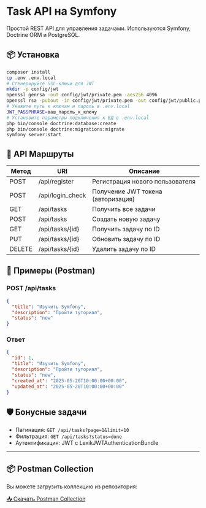 # Task API на Symfony

Простой REST API для управления задачами. Используются Symfony, Doctrine ORM и PostgreSQL.

## 📦 Установка

```bash
composer install
cp .env .env.local
# Сгенерируйте SSL-ключи для JWT
mkdir -p config/jwt
openssl genrsa -out config/jwt/private.pem -aes256 4096
openssl rsa -pubout -in config/jwt/private.pem -out config/jwt/public.pem
# Укажите путь к ключам и пароль в .env.local
JWT_PASSPHRASE=ваш_пароль_к_ключу
# Установите параметры подключения к БД в .env.local
php bin/console doctrine:database:create
php bin/console doctrine:migrations:migrate
symfony server:start
```

## 🔧 API Маршруты

| Метод | URI              | Описание                    |
|-------|------------------|-----------------------------|
| POST  | /api/register    | Регистрация нового пользователя |
| POST  | /api/login_check | Получение JWT токена (авторизация) |
| GET   | /api/tasks       | Получить все задачи         |
| POST  | /api/tasks       | Создать новую задачу        |
| GET   | /api/tasks/{id}  | Получить задачу по ID       |
| PUT   | /api/tasks/{id}  | Обновить задачу по ID       |
| DELETE| /api/tasks/{id}  | Удалить задачу по ID        |

## 🧪 Примеры (Postman)

### POST /api/tasks
```json
{
  "title": "Изучить Symfony",
  "description": "Пройти туториал",
  "status": "new"
}
```

### Ответ
```json
{
  "id": 1,
  "title": "Изучить Symfony",
  "description": "Пройти туториал",
  "status": "new",
  "created_at": "2025-05-20T10:00:00+00:00",
  "updated_at": "2025-05-20T10:00:00+00:00"
}
```

## 🛡️ Бонусные задачи
- Пагинация: `GET /api/tasks?page=1&limit=10`
- Фильтрация: `GET /api/tasks?status=done`
- Аутентификация: JWT с LexikJWTAuthenticationBundle

---

## 📦 Postman Collection

Вы можете загрузить коллекцию из репозитория:

[📥 Скачать Postman Collection](./TaskApi.postman_collection.json)

